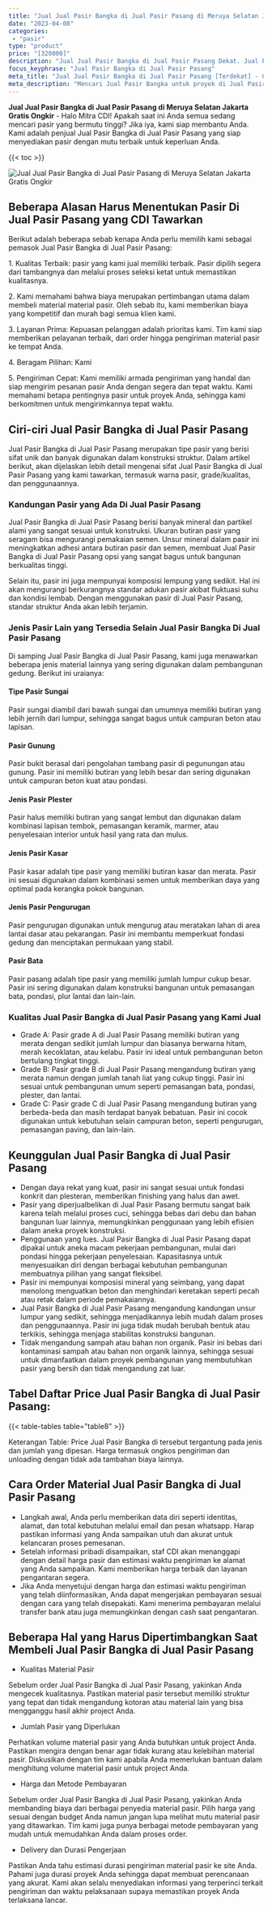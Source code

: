 ```yaml
---
title: "Jual Jual Pasir Bangka di Jual Pasir Pasang di Meruya Selatan Jakarta Gratis Ongkir"
date: "2023-04-08"
categories:
 - "pasir"
type: "product"
price: "[320000]"
description: "Jual Jual Pasir Bangka di Jual Pasir Pasang Dekat. Jual Pasir Bangka ini sering dipakai dalam proyek konstruksi sebagai material adukan yang terpilih dan halus. Silakan hubungi kami untuk informasi lebih lanjut."
focus_keyphrase: "Jual Pasir Bangka di Jual Pasir Pasang"
meta_title: "Jual Jual Pasir Bangka di Jual Pasir Pasang [Terdekat] - CDI"
meta_description: "Mencari Jual Pasir Bangka untuk proyek di Jual Pasir Pasang? Kami menawarkan Jual Pasir Bangka berkualitas untuk material adukan. Raih penawaran terbaik sekarang."
---
```


**Jual Jual Pasir Bangka di Jual Pasir Pasang di Meruya Selatan Jakarta Gratis Ongkir** - Halo Mitra CDI! Apakah saat ini Anda semua sedang mencari pasir yang bermutu tinggi? Jika iya, kami siap membantu Anda. Kami adalah penjual Jual Pasir Bangka di Jual Pasir Pasang yang siap menyediakan pasir dengan mutu terbaik untuk keperluan Anda.

{{< toc >}}

![Jual Jual Pasir Bangka di Jual Pasir Pasang di Meruya Selatan Jakarta Gratis Ongkir](/images/pasir/pasir-bangunan-05.jpg)

## Beberapa Alasan Harus Menentukan Pasir Di Jual Pasir Pasang yang CDI Tawarkan

Berikut adalah beberapa sebab kenapa Anda perlu memilih kami sebagai pemasok Jual Pasir Bangka di Jual Pasir Pasang:

1\.  Kualitas Terbaik: pasir yang kami jual memiliki terbaik. Pasir dipilih segera dari tambangnya dan melalui proses seleksi ketat untuk memastikan kualitasnya.

2\.  Kami memahami bahwa biaya merupakan pertimbangan utama dalam membeli material material pasir. Oleh sebab itu, kami memberikan biaya yang kompetitif dan murah bagi semua klien kami.

3\.  Layanan Prima: Kepuasan pelanggan adalah prioritas kami. Tim kami siap memberikan pelayanan terbaik, dari order hingga pengiriman material pasir ke tempat Anda.

4\.  Beragam Pilihan: Kami

5\.  Pengiriman Cepat: Kami memiliki armada pengiriman yang handal dan siap mengirim pesanan pasir Anda dengan segera dan tepat waktu. Kami memahami betapa pentingnya pasir untuk proyek Anda, sehingga kami berkomitmen untuk mengirimkannya tepat waktu.

## Ciri-ciri Jual Pasir Bangka di Jual Pasir Pasang

Jual Pasir Bangka di Jual Pasir Pasang merupakan tipe pasir yang berisi sifat unik dan banyak digunakan dalam konstruksi struktur. Dalam artikel berikut, akan dijelaskan lebih detail mengenai sifat Jual Pasir Bangka di Jual Pasir Pasang yang kami tawarkan, termasuk warna pasir, grade/kualitas, dan penggunaannya.

### Kandungan Pasir yang Ada Di Jual Pasir Pasang

Jual Pasir Bangka di Jual Pasir Pasang berisi banyak mineral dan partikel alami yang sangat sesuai untuk konstruksi. Ukuran butiran pasir yang seragam bisa mengurangi pemakaian semen. Unsur mineral dalam pasir ini meningkatkan adhesi antara butiran pasir dan semen, membuat Jual Pasir Bangka di Jual Pasir Pasang opsi yang sangat bagus untuk bangunan berkualitas tinggi.

Selain itu, pasir ini juga mempunyai komposisi lempung yang sedikit. Hal ini akan mengurangi berkurangnya standar adukan pasir akibat fluktuasi suhu dan kondisi lembab. Dengan menggunakan pasir di Jual Pasir Pasang, standar struktur Anda akan lebih terjamin.

### Jenis Pasir Lain yang Tersedia Selain Jual Pasir Bangka Di Jual Pasir Pasang

Di samping Jual Pasir Bangka di Jual Pasir Pasang, kami juga menawarkan beberapa jenis material lainnya yang sering digunakan dalam pembangunan gedung. Berikut ini uraianya:

#### Tipe Pasir Sungai

Pasir sungai diambil dari bawah sungai dan umumnya memiliki butiran yang lebih jernih dari lumpur, sehingga sangat bagus untuk campuran beton atau lapisan.

#### Pasir Gunung

Pasir bukit berasal dari pengolahan tambang pasir di pegunungan atau gunung. Pasir ini memiliki butiran yang lebih besar dan sering digunakan untuk campuran beton kuat atau pondasi.

#### Jenis Pasir Plester

Pasir halus memiliki butiran yang sangat lembut dan digunakan dalam kombinasi lapisan tembok, pemasangan keramik, marmer, atau penyelesaian interior untuk hasil yang rata dan mulus.

#### Jenis Pasir Kasar

Pasir kasar adalah tipe pasir yang memiliki butiran kasar dan merata. Pasir ini sesuai digunakan dalam kombinasi semen untuk memberikan daya yang optimal pada kerangka pokok bangunan.

#### Jenis Pasir Pengurugan

Pasir pengurugan digunakan untuk mengurug atau meratakan lahan di area lantai dasar atau pekarangan. Pasir ini membantu memperkuat fondasi gedung dan menciptakan permukaan yang stabil.

#### Pasir Bata

Pasir pasang adalah tipe pasir yang memiliki jumlah lumpur cukup besar. Pasir ini sering digunakan dalam konstruksi bangunan untuk pemasangan bata, pondasi, plur lantai dan lain-lain.

### Kualitas Jual Pasir Bangka di Jual Pasir Pasang yang Kami Jual

*   Grade A: Pasir grade A di Jual Pasir Pasang memiliki butiran yang merata dengan sedikit jumlah lumpur dan biasanya berwarna hitam, merah kecoklatan, atau kelabu. Pasir ini ideal untuk pembangunan beton bertulang tingkat tinggi.
*   Grade B: Pasir grade B di Jual Pasir Pasang mengandung butiran yang merata namun dengan jumlah tanah liat yang cukup tinggi. Pasir ini sesuai untuk pembangunan umum seperti pemasangan bata, pondasi, plester, dan lantai.
*   Grade C: Pasir grade C di Jual Pasir Pasang mengandung butiran yang berbeda-beda dan masih terdapat banyak bebatuan. Pasir ini cocok digunakan untuk kebutuhan selain campuran beton, seperti pengurugan, pemasangan paving, dan lain-lain.

## Keunggulan Jual Pasir Bangka di Jual Pasir Pasang

*   Dengan daya rekat yang kuat, pasir ini sangat sesuai untuk fondasi konkrit dan plesteran, memberikan finishing yang halus dan awet.
*   Pasir yang diperjualbelikan di Jual Pasir Pasang bermutu sangat baik karena telah melalui proses cuci, sehingga bebas dari debu dan bahan bangunan luar lainnya, memungkinkan penggunaan yang lebih efisien dalam aneka proyek konstruksi.
*   Penggunaan yang lues. Jual Pasir Bangka di Jual Pasir Pasang dapat dipakai untuk aneka macam pekerjaan pembangunan, mulai dari pondasi hingga pekerjaan penyelesaian. Kapasitasnya untuk menyesuaikan diri dengan berbagai kebutuhan pembangunan membuatnya pilihan yang sangat fleksibel.
*   Pasir ini mempunyai komposisi mineral yang seimbang, yang dapat menolong menguatkan beton dan menghindari keretakan seperti pecah atau retak dalam periode pemakaiannya.
*   Jual Pasir Bangka di Jual Pasir Pasang mengandung kandungan unsur lumpur yang sedikit, sehingga menjadikannya lebih mudah dalam proses dan penggunaannya. Pasir ini juga tidak mudah berubah bentuk atau terkikis, sehingga menjaga stabilitas konstruksi bangunan.
*   Tidak mengandung sampah atau bahan non organik. Pasir ini bebas dari kontaminasi sampah atau bahan non organik lainnya, sehingga sesuai untuk dimanfaatkan dalam proyek pembangunan yang membutuhkan pasir yang bersih dan tidak mengandung zat luar.

## Tabel Daftar Price Jual Pasir Bangka di Jual Pasir Pasang:

{{< table-tables table="table8" >}}

Keterangan Table: Price Jual Pasir Bangka di tersebut tergantung pada jenis dan jumlah yang dipesan. Harga termasuk ongkos pengiriman dan unloading dengan tidak ada tambahan biaya lainnya.

## Cara Order Material Jual Pasir Bangka di Jual Pasir Pasang

*   Langkah awal, Anda perlu memberikan data diri seperti identitas, alamat, dan total kebutuhan melalui email dan pesan whatsapp. Harap pastikan informasi yang Anda sampaikan utuh dan akurat untuk kelancaran proses pemesanan.
*   Setelah informasi pribadi disampaikan, staf CDI akan menanggapi dengan detail harga pasir dan estimasi waktu pengiriman ke alamat yang Anda sampaikan. Kami memberikan harga terbaik dan layanan pengantaran segera.
*   Jika Anda menyetujui dengan harga dan estimasi waktu pengiriman yang telah diinformasikan, Anda dapat mengerjakan pembayaran sesuai dengan cara yang telah disepakati. Kami menerima pembayaran melalui transfer bank atau juga memungkinkan dengan cash saat pengantaran.

## Beberapa Hal yang Harus Dipertimbangkan Saat Membeli Jual Pasir Bangka di Jual Pasir Pasang

*   Kualitas Material Pasir

Sebelum order Jual Pasir Bangka di Jual Pasir Pasang, yakinkan Anda mengecek kualitasnya. Pastikan material pasir tersebut memiliki struktur yang tepat dan tidak mengandung kotoran atau material lain yang bisa mengganggu hasil akhir project Anda.
*   Jumlah Pasir yang Diperlukan

Perhatikan volume material pasir yang Anda butuhkan untuk project Anda. Pastikan mengira dengan benar agar tidak kurang atau kelebihan material pasir. Diskusikan dengan tim kami apabila Anda memerlukan bantuan dalam menghitung volume material pasir untuk project Anda.
*   Harga dan Metode Pembayaran

Sebelum order Jual Pasir Bangka di Jual Pasir Pasang, yakinkan Anda membanding biaya dari berbagai penyedia material pasir. Pilih harga yang sesuai dengan budget Anda namun jangan lupa melihat mutu material pasir yang ditawarkan. Tim kami juga punya berbagai metode pembayaran yang mudah untuk memudahkan Anda dalam proses order.
*   Delivery dan Durasi Pengerjaan

Pastikan Anda tahu estimasi durasi pengiriman material pasir ke site Anda. Pahami juga durasi proyek Anda sehingga dapat membuat perencanaan yang akurat. Kami akan selalu menyediakan informasi yang terperinci terkait pengiriman dan waktu pelaksanaan supaya memastikan proyek Anda terlaksana lancar.